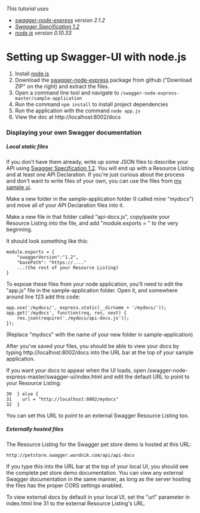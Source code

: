 <i>This tutorial uses
* [swagger-node-express] version 2.1.2
* [Swagger Specification 1.2]
* [node.js] version 0.10.33
</i>

# Setting up Swagger-UI with node.js


1. Install [node.js]
2. Download the [swagger-node-express] package from github ("Download ZIP" on the right) and extract the files.
3. Open a command line tool and navigate to `/swagger-node-express-master/sample-application`
4. Run the command `npm install` to install project dependencies
5. Run the application with the command `node app.js` 
6. View the doc at http://localhost:8002/docs



### Displaying your own Swagger documentation
##### Local static files
If you don't have them already, write up some JSON files to describe your API using [Swagger Specification 1.2]. You will end up with a Resource Listing and at least one API Declaration. If you're just curious about the process and don't want to write files of your own, you can use the files from [my sample ui]. 

Make a new folder in the sample-application folder (I called mine "mydocs") and move all of your API Declaration files into it.

Make a new file in that folder called "api-docs.js", copy/paste your Resource Listing into the file, and add "module.exports = " to the very beginning.

It should look something like this:
```
module.exports = {
    "swaggerVersion":"1.2",
    "basePath": "https://...."
    ...(the rest of your Resource Listing)
}
```
To expose these files from your node application, you'll need to edit the "app.js" file in the sample-application folder. Open it, and somewhere around line 123 add this code:
```
app.use('/mydocs/', express.static(__dirname + '/mydocs/'));
app.get('/mydocs', function(req, res, next) {
    res.json(require('./mydocs/api-docs.js'));
});
```
  

(Replace "mydocs" with the name of your new folder in sample-application)

After you've saved your files, you should be able to view your docs by typing http://localhost:8002/docs into the URL bar at the top of your sample application.

If you want your docs to appear when the UI loads, open /swagger-node-express-master/swagger-ui/index.html and edit the default URL to point to your Resource Listing:
```
30  } else {
31    url = "http://localhost:8002/mydocs"
32  }
```
You can set this URL to point to an external Swagger Resource Listing too.

##### Externally hosted files
The Resource Listing for the Swagger pet store demo is hosted at this URL:
```
http://petstore.swagger.wordnik.com/api/api-docs
```
If you type this into the URL bar at the top of your local UI, you should see the complete pet store demo documentation. You can view any external Swagger documentation in the same manner, as long as the server hosting the files has the proper CORS settings enabled. 

To view external docs by default in your local UI, set the "url" parameter in index.html line 31 to the external Resource Listing's URL. 

[my sample ui]:https://github.com/ten1010/swagger-stuff/tree/master/swagger-node-setup/swagger-node-express-master/sample-application/mydocs
[Swagger Specification 1.2]:https://github.com/swagger-api/swagger-spec/blob/master/versions/1.2.md
[node.js]:http://nodejs.org
[swagger-node-express]:http://github.com/swagger-api/swagger-node-express
